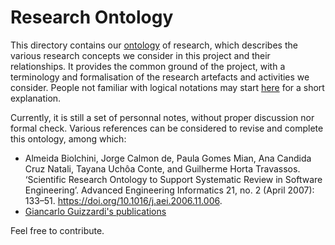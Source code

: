 # Research Ontology

This directory contains our [ontology](https://en.wikipedia.org/wiki/Ontology_(information_science)) of research, which describes the various research concepts we consider in this project and their relationships.
It provides the common ground of the project, with a terminology and formalisation of the research artefacts and activities we consider.
People not familiar with logical notations may start [here](formalisation.md) for a short explanation.

Currently, it is still a set of personnal notes, without proper discussion nor formal check.
Various references can be considered to revise and complete this ontology, among which:
- Almeida Biolchini, Jorge Calmon de, Paula Gomes Mian, Ana Candida Cruz Natali, Tayana Uchôa Conte, and Guilherme Horta Travassos. ‘Scientific Research Ontology to Support Systematic Review in Software Engineering’. Advanced Engineering Informatics 21, no. 2 (April 2007): 133–51. https://doi.org/10.1016/j.aei.2006.11.006.
- [Giancarlo Guizzardi's publications](https://inf.ufes.br/~gguizzardi/Education.htm)

Feel free to contribute.